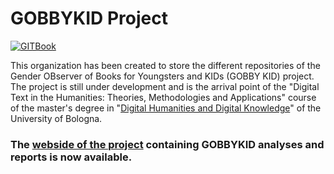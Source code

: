 # GOBBYKID Project
[![GITBook](https://img.shields.io/badge/GIT-Book-lightblue)](https://the-gobbykid-project.gitbook.io/gobbykid-project)

This organization has been created to store the different repositories of the Gender OBserver of Books for Youngsters and KIDs (GOBBY KID) project.
The project is still under development and is the arrival point of the "Digital Text in the Humanities: Theories, Methodologies and Applications" course of the master's degree in "[Digital Humanities and Digital Knowledge](https://corsi.unibo.it/2cycle/DigitalHumanitiesKnowledge)" of the University of Bologna.

### The [webside of the project](https://the-gobbykid-project.gitbook.io/gobbykid-project/) containing GOBBYKID analyses and reports is now available.
